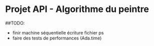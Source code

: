 # Projet API - Algorithme du peintre

##TODO:

- finir machine séquentielle écriture fichier ps
- faire des tests de performances (Ada.time)
